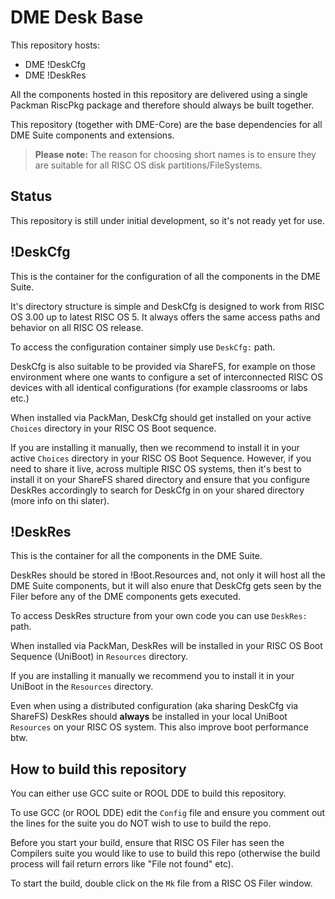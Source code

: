 # DME Desk Base

This repository hosts:

- DME !DeskCfg
- DME !DeskRes

All the components hosted in this repository are delivered using a single Packman RiscPkg package and therefore should always be built together.

This repository (together with DME-Core) are the base dependencies for all DME Suite components and extensions. 

> **Please note:** The reason for choosing short names is to ensure they are suitable for all RISC OS disk partitions/FileSystems.

## Status

This repository is still under initial development, so it's not ready yet for use.

## !DeskCfg

This is the container for the configuration of all the components in the DME Suite.

It's directory structure is simple and DeskCfg is designed to work from RISC OS 3.00 up to latest RISC OS 5. It always offers the same access paths and behavior on all RISC OS release.

To access the configuration container simply use `DeskCfg:` path.

DeskCfg is also suitable to be provided via ShareFS, for example on those environment where one wants to configure a set of interconnected RISC OS devices with all identical configurations (for example classrooms or labs etc.)

When installed via PackMan, DeskCfg should get installed on your active `Choices` directory in your RISC OS Boot sequence.

If you are installing it manually, then we recommend to install it in your active `Choices` directory in your RISC OS Boot Sequence. However, if you need to share it live, across multiple RISC OS systems, then it's best to install it on your ShareFS shared directory and ensure that you configure DeskRes accordingly to search for DeskCfg in on your shared directory (more info on thi slater).

## !DeskRes

This is the container for all the components in the DME Suite.

DeskRes should be stored in !Boot.Resources and, not only it will host all the DME Suite components, but it will also enure that DeskCfg gets seen by the Filer before any of the DME components gets executed.

To access DeskRes structure from your own code you can use `DeskRes:` path.

When installed via PackMan, DeskRes will be installed in your RISC OS Boot Sequence (UniBoot) in `Resources` directory.

If you are installing it manually we recommend you to install it in your UniBoot in the `Resources` directory.

Even when using a distributed configuration (aka sharing DeskCfg via ShareFS) DeskRes should **always** be installed in your local UniBoot `Resources` on your RISC OS system. This also improve boot performance btw.

## How to build this repository

You can either use GCC suite or ROOL DDE to build this repository.

To use GCC (or ROOL DDE) edit the `Config` file and ensure you comment out the lines for the suite you do NOT wish to use to build the repo.

Before you start your build, ensure that RISC OS Filer has seen the Compilers suite you would like to use to build this repo (otherwise the build process will fail return errors like "File not found" etc).

To start the build, double click on the `Mk` file from a RISC OS Filer window.
